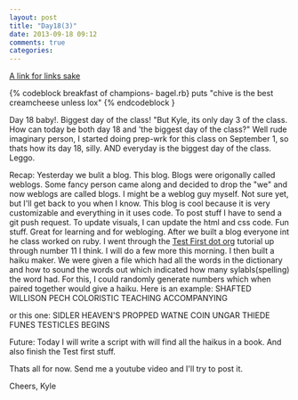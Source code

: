```yaml
---
layout: post
title: "Day18(3)"
date: 2013-09-18 09:12
comments: true
categories:
---
```


[A link for links sake](http://kyle-dorman.github.io/)

{% codeblock breakfast of champions- bagel.rb}
puts "chive is the best creamcheese unless lox"
{% endcodeblock }

Day 18 baby!. Biggest day of the class! "But Kyle, its only day 3 of the class. How can today be both day 18 and 'the biggest day of the class?" Well rude imaginary person, I started doing prep-wrk for this class on September 1, so thats how its day 18, silly. AND everyday is the biggest day of the class. Leggo.

Recap: Yesterday we bulit a blog. This blog. Blogs were origonally called weblogs. Some fancy person came along and decided to drop the "we" and now weblogs are called blogs. I might be a weblog guy myself. Not sure yet, but I'll get back to you when I know. This blog is cool because it is very customizable and everything in it uses code. To post stuff I have to send a git push request. To update visuals, I can update the html and css code. Fun stuff. Great for learning and for webloging. After we built a blog everyone int he class worked on ruby. I went through the [Test First dot org](http://testfirst.org/learn_ruby) tutorial up through number 11 I think. I will do a few more this morning. I then built a haiku maker. We were given a file which had all the words in the dictionary and how to sound the words out which indicated how many sylabls(spelling) the word had. For this, I could randomly generate numbers which when paired together would give a haiku. Here is an example:
SHAFTED WILLISON
PECH COLORISTIC TEACHING
ACCOMPANYING

or this one:
SIDLER HEAVEN'S
PROPPED WATNE COIN UNGAR THIEDE FUNES
TESTICLES BEGINS

Future: Today I will write a script with will find all the haikus in a book. And also finish the Test first stuff.

Thats all for now. Send me a youtube video and I'll try to post it.

Cheers,
Kyle
